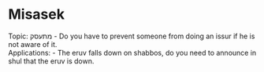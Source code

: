 # Misasek
Topic: מתעסק - Do you have to prevent someone from doing an issur if he is not aware of it.  
Applications: - The eruv falls down on shabbos, do you need to announce in shul that the eruv is down.
